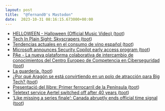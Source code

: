 ```yaml
---
layout: post
title:  "@fernand0's Mastodon"
date:  2023-10-31 08:16:15.673000+00:00
---
```

*  [HELLOWEEN - Halloween (Official Music Video) ](https://www.youtube.com/watch?v=yOAl0enE7kI&feature=youtu.b) ([toot](https://mastodon.social/@fernand0/111328636152773798))
*  [Tech In Plain Sight: Skyscrapers ](https://hackaday.com/2023/10/11/tech-in-plain-sight-skyscrapers) ([toot](https://mastodon.social/@fernand0/111328611264454973))
*  [Tendencias actuales en el consumo de vino español ](https://www.vinetur.com/2023101675783/tendencias-actuales-en-el-consumo-de-vino-espanol.htm) ([toot](https://mastodon.social/@fernand0/111325651792114793))
*  [Microsoft announces Security Copilot early access program ](https://www.bleepingcomputer.com/news/microsoft/microsoft-announces-security-copilot-early-access-program) ([toot](https://mastodon.social/@fernand0/111325438645871614))
*  [PAe - La nueva plataforma colaborativa de intercambio de conocimientos del Centro Europeo de Competencia en Ciberseguridad  ](https://administracionelectronica.gob.es/pae_Home/pae_Actualidad/pae_Noticias/Anio2023/Octubre/Noticia-2023-10-16-nueva-plataforma-colaborativa-Centro-Europeo-Competencia-Ciberseguridad-.htm) ([toot](https://mastodon.social/@fernand0/111325183068437106))
*  [La guardería. ](https://avecesunafoto.wordpress.com/2023/10/30/la-guarderia) ([toot](https://mastodon.social/@fernand0/111325086914939954))
*  [¿Por qué Aragón se está convirtiendo en un polo de atracción para Big Tech? ](https://www.expansion.com/economia-digital/innovacion/2023/10/20/65324652468aebaf0e8b4583.htm) ([toot](https://mastodon.social/@fernand0/111324888395027123))
*  [Presentació del llibre: Primer ferrocarril de la Península ](https://175tren.com/agenda-1/presentacio-primer-ferrocarril-de-la-peninsul) ([toot](https://mastodon.social/@fernand0/111324717773212762))
*  [Teletext service Aertel switched off after 40 years  ](https://www.rte.ie/news/ireland/2023/1012/1410394-aertel/) ([toot](https://mastodon.social/@fernand0/111324376977045510))
*  [‘Like missing a series finale’: Canada abruptly ends official time signal ](https://www.theguardian.com/world/2023/oct/12/canada-official-time-signal-end) ([toot](https://mastodon.social/@fernand0/111324264424992960))
